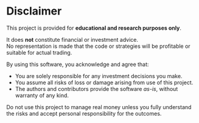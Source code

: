 # Disclaimer

This project is provided for **educational and research purposes only**.

It does **not** constitute financial or investment advice.  
No representation is made that the code or strategies will be profitable or suitable for actual trading.

By using this software, you acknowledge and agree that:

- You are solely responsible for any investment decisions you make.  
- You assume all risks of loss or damage arising from use of this project.  
- The authors and contributors provide the software *as-is*, without warranty of any kind.  

Do not use this project to manage real money unless you fully understand the risks and accept personal responsibility for the outcomes.
